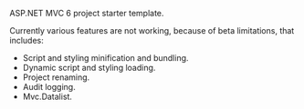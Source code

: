 ASP.NET MVC 6 project starter template.

Currently various features are not working, because of beta limitations, that includes:
- Script and styling minification and bundling.
- Dynamic script and styling loading.
- Project renaming.
- Audit logging.
- Mvc.Datalist.
